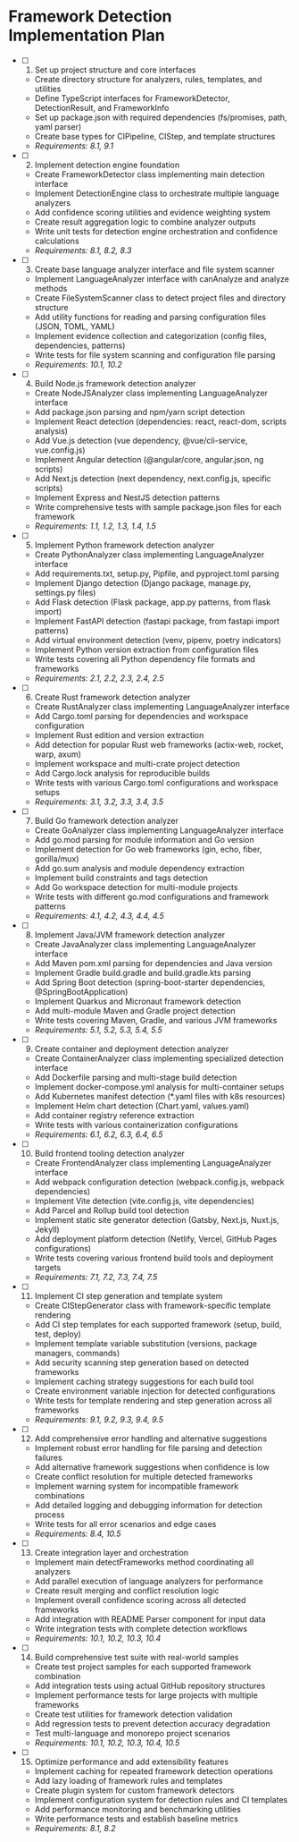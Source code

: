 # Framework Detection Implementation Plan

- [ ] 1. Set up project structure and core interfaces
  - Create directory structure for analyzers, rules, templates, and utilities
  - Define TypeScript interfaces for FrameworkDetector, DetectionResult, and FrameworkInfo
  - Set up package.json with required dependencies (fs/promises, path, yaml parser)
  - Create base types for CIPipeline, CIStep, and template structures
  - _Requirements: 8.1, 9.1_

- [ ] 2. Implement detection engine foundation
  - Create FrameworkDetector class implementing main detection interface
  - Implement DetectionEngine class to orchestrate multiple language analyzers
  - Add confidence scoring utilities and evidence weighting system
  - Create result aggregation logic to combine analyzer outputs
  - Write unit tests for detection engine orchestration and confidence calculations
  - _Requirements: 8.1, 8.2, 8.3_

- [ ] 3. Create base language analyzer interface and file system scanner
  - Implement LanguageAnalyzer interface with canAnalyze and analyze methods
  - Create FileSystemScanner class to detect project files and directory structure
  - Add utility functions for reading and parsing configuration files (JSON, TOML, YAML)
  - Implement evidence collection and categorization (config files, dependencies, patterns)
  - Write tests for file system scanning and configuration file parsing
  - _Requirements: 10.1, 10.2_

- [ ] 4. Build Node.js framework detection analyzer
  - Create NodeJSAnalyzer class implementing LanguageAnalyzer interface
  - Add package.json parsing and npm/yarn script detection
  - Implement React detection (dependencies: react, react-dom, scripts analysis)
  - Add Vue.js detection (vue dependency, @vue/cli-service, vue.config.js)
  - Implement Angular detection (@angular/core, angular.json, ng scripts)
  - Add Next.js detection (next dependency, next.config.js, specific scripts)
  - Implement Express and NestJS detection patterns
  - Write comprehensive tests with sample package.json files for each framework
  - _Requirements: 1.1, 1.2, 1.3, 1.4, 1.5_

- [ ] 5. Implement Python framework detection analyzer
  - Create PythonAnalyzer class implementing LanguageAnalyzer interface
  - Add requirements.txt, setup.py, Pipfile, and pyproject.toml parsing
  - Implement Django detection (Django package, manage.py, settings.py files)
  - Add Flask detection (Flask package, app.py patterns, from flask import)
  - Implement FastAPI detection (fastapi package, from fastapi import patterns)
  - Add virtual environment detection (venv, pipenv, poetry indicators)
  - Implement Python version extraction from configuration files
  - Write tests covering all Python dependency file formats and frameworks
  - _Requirements: 2.1, 2.2, 2.3, 2.4, 2.5_

- [ ] 6. Create Rust framework detection analyzer
  - Create RustAnalyzer class implementing LanguageAnalyzer interface
  - Add Cargo.toml parsing for dependencies and workspace configuration
  - Implement Rust edition and version extraction
  - Add detection for popular Rust web frameworks (actix-web, rocket, warp, axum)
  - Implement workspace and multi-crate project detection
  - Add Cargo.lock analysis for reproducible builds
  - Write tests with various Cargo.toml configurations and workspace setups
  - _Requirements: 3.1, 3.2, 3.3, 3.4, 3.5_

- [ ] 7. Build Go framework detection analyzer
  - Create GoAnalyzer class implementing LanguageAnalyzer interface
  - Add go.mod parsing for module information and Go version
  - Implement detection for Go web frameworks (gin, echo, fiber, gorilla/mux)
  - Add go.sum analysis and module dependency extraction
  - Implement build constraints and tags detection
  - Add Go workspace detection for multi-module projects
  - Write tests with different go.mod configurations and framework patterns
  - _Requirements: 4.1, 4.2, 4.3, 4.4, 4.5_

- [ ] 8. Implement Java/JVM framework detection analyzer
  - Create JavaAnalyzer class implementing LanguageAnalyzer interface
  - Add Maven pom.xml parsing for dependencies and Java version
  - Implement Gradle build.gradle and build.gradle.kts parsing
  - Add Spring Boot detection (spring-boot-starter dependencies, @SpringBootApplication)
  - Implement Quarkus and Micronaut framework detection
  - Add multi-module Maven and Gradle project detection
  - Write tests covering Maven, Gradle, and various JVM frameworks
  - _Requirements: 5.1, 5.2, 5.3, 5.4, 5.5_

- [ ] 9. Create container and deployment detection analyzer
  - Create ContainerAnalyzer class implementing specialized detection interface
  - Add Dockerfile parsing and multi-stage build detection
  - Implement docker-compose.yml analysis for multi-container setups
  - Add Kubernetes manifest detection (*.yaml files with k8s resources)
  - Implement Helm chart detection (Chart.yaml, values.yaml)
  - Add container registry reference extraction
  - Write tests with various containerization configurations
  - _Requirements: 6.1, 6.2, 6.3, 6.4, 6.5_

- [ ] 10. Build frontend tooling detection analyzer
  - Create FrontendAnalyzer class implementing LanguageAnalyzer interface
  - Add webpack configuration detection (webpack.config.js, webpack dependencies)
  - Implement Vite detection (vite.config.js, vite dependencies)
  - Add Parcel and Rollup build tool detection
  - Implement static site generator detection (Gatsby, Next.js, Nuxt.js, Jekyll)
  - Add deployment platform detection (Netlify, Vercel, GitHub Pages configurations)
  - Write tests covering various frontend build tools and deployment targets
  - _Requirements: 7.1, 7.2, 7.3, 7.4, 7.5_

- [ ] 11. Implement CI step generation and template system
  - Create CIStepGenerator class with framework-specific template rendering
  - Add CI step templates for each supported framework (setup, build, test, deploy)
  - Implement template variable substitution (versions, package managers, commands)
  - Add security scanning step generation based on detected frameworks
  - Implement caching strategy suggestions for each build tool
  - Create environment variable injection for detected configurations
  - Write tests for template rendering and step generation across all frameworks
  - _Requirements: 9.1, 9.2, 9.3, 9.4, 9.5_

- [ ] 12. Add comprehensive error handling and alternative suggestions
  - Implement robust error handling for file parsing and detection failures
  - Add alternative framework suggestions when confidence is low
  - Create conflict resolution for multiple detected frameworks
  - Implement warning system for incompatible framework combinations
  - Add detailed logging and debugging information for detection process
  - Write tests for all error scenarios and edge cases
  - _Requirements: 8.4, 10.5_

- [ ] 13. Create integration layer and orchestration
  - Implement main detectFrameworks method coordinating all analyzers
  - Add parallel execution of language analyzers for performance
  - Create result merging and conflict resolution logic
  - Implement overall confidence scoring across all detected frameworks
  - Add integration with README Parser component for input data
  - Write integration tests with complete detection workflows
  - _Requirements: 10.1, 10.2, 10.3, 10.4_

- [ ] 14. Build comprehensive test suite with real-world samples
  - Create test project samples for each supported framework combination
  - Add integration tests using actual GitHub repository structures
  - Implement performance tests for large projects with multiple frameworks
  - Create test utilities for framework detection validation
  - Add regression tests to prevent detection accuracy degradation
  - Test multi-language and monorepo project scenarios
  - _Requirements: 10.1, 10.2, 10.3, 10.4, 10.5_

- [ ] 15. Optimize performance and add extensibility features
  - Implement caching for repeated framework detection operations
  - Add lazy loading of framework rules and templates
  - Create plugin system for custom framework detectors
  - Implement configuration system for detection rules and CI templates
  - Add performance monitoring and benchmarking utilities
  - Write performance tests and establish baseline metrics
  - _Requirements: 8.1, 8.2_